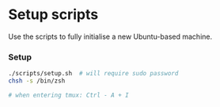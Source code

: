 # Setup scripts

Use the scripts to fully initialise a new Ubuntu-based machine.

### Setup

```bash
./scripts/setup.sh  # will require sudo password
chsh -s /bin/zsh

# when entering tmux: Ctrl - A + I
```
